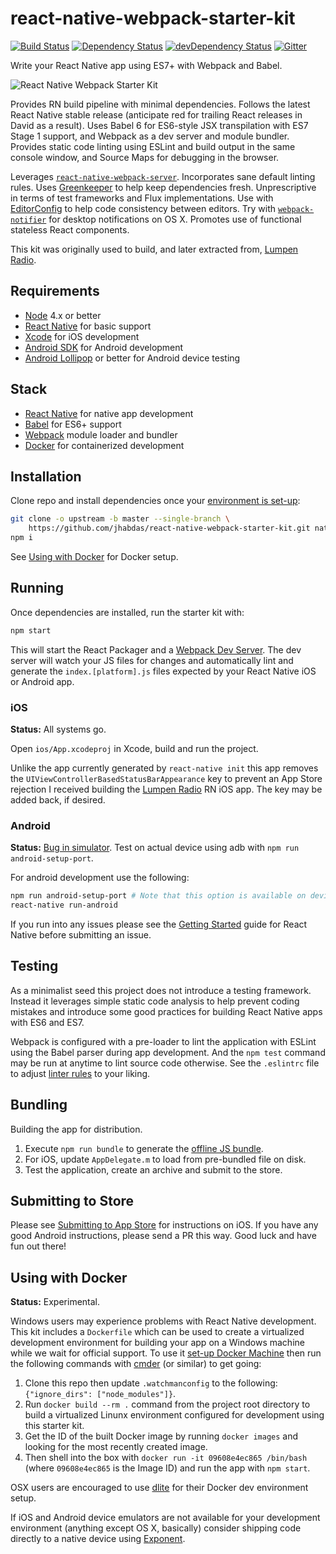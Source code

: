 # react-native-webpack-starter-kit

[![Build Status](https://travis-ci.org/jhabdas/react-native-webpack-starter-kit.svg?branch=master)](https://travis-ci.org/jhabdas/react-native-webpack-starter-kit)
[![Dependency Status](https://david-dm.org/jhabdas/react-native-webpack-starter-kit.svg)](https://david-dm.org/jhabdas/react-native-webpack-starter-kit)
[![devDependency Status](https://david-dm.org/jhabdas/react-native-webpack-starter-kit/dev-status.svg)](https://david-dm.org/jhabdas/react-native-webpack-starter-kit#info=devDependencies)
[![Gitter](https://img.shields.io/gitter/room/nwjs/nw.js.svg)](https://gitter.im/jhabdas/react-native-webpack-starter-kit)

Write your React Native app using ES7+ with Webpack and Babel.

![React Native Webpack Starter Kit](https://dl.dropboxusercontent.com/u/10150480/rn-starter-kit-hero-wordswag.jpg)

Provides RN build pipeline with minimal dependencies. Follows the latest React Native stable release (anticipate red for trailing React releases in David as a result). Uses Babel 6 for ES6-style JSX transpilation with ES7 Stage 1 support, and Webpack as a dev server and module bundler. Provides static code linting using ESLint and build output in the same console window, and Source Maps for debugging in the browser.

Leverages [`react-native-webpack-server`](https://github.com/mjohnston/react-native-webpack-server). Incorporates sane default linting rules. Uses [Greenkeeper](https://github.com/greenkeeperio/greenkeeper) to help keep dependencies fresh. Unprescriptive in terms of test frameworks and Flux implementations. Use with [EditorConfig](http://editorconfig.org/) to help code consistency between editors. Try with [`webpack-notifier`](https://github.com/Turbo87/webpack-notifier) for desktop notifications on OS X. Promotes use of functional stateless React components.

This kit was originally used to build, and later extracted from, [Lumpen Radio].

## Requirements

- [Node](https://nodejs.org) 4.x or better
- [React Native](http://facebook.github.io/react-native/docs/getting-started.html) for basic support
- [Xcode](https://developer.apple.com/xcode/) for iOS development
- [Android SDK](https://developer.android.com/sdk/) for Android development
- [Android Lollipop](https://www.android.com/versions/lollipop-5-0/) or better for Android device testing

## Stack

- [React Native](http://facebook.github.io/react-native/) for native app development
- [Babel](http://babeljs.io/) for ES6+ support
- [Webpack](https://webpack.github.io/) module loader and bundler
- [Docker](https://www.docker.com/) for containerized development

## Installation

Clone repo and install dependencies once your [environment is set-up](https://facebook.github.io/react-native/docs/getting-started.html):

```sh
git clone -o upstream -b master --single-branch \
    https://github.com/jhabdas/react-native-webpack-starter-kit.git native-starter-kit && cd $_
npm i
```

See [Using with Docker](#using-with-docker) for Docker setup.

## Running

Once dependencies are installed, run the starter kit with:

```sh
npm start
```

This will start the React Packager and a [Webpack Dev Server](https://github.com/webpack/webpack-dev-server). The dev server will watch your JS files for changes and automatically lint and generate the `index.[platform].js` files expected by your React Native iOS or Android app.

### iOS

**Status:** All systems go.

Open `ios/App.xcodeproj` in Xcode, build and run the project.

Unlike the app currently generated by `react-native init` this app removes the `UIViewControllerBasedStatusBarAppearance` key to prevent an App Store rejection I received building the [Lumpen Radio] RN iOS app. The key may be added back, if desired.

### Android

**Status:** [Bug in simulator](https://github.com/jhabdas/react-native-webpack-starter-kit/issues/58). Test on actual device using adb with `npm run android-setup-port`.

For android development use the following:

```sh
npm run android-setup-port # Note that this option is available on devices running android 5.0+ (API 21)
react-native run-android
```

If you run into any issues please see the [Getting Started](http://facebook.github.io/react-native/docs/getting-started.html) guide for React Native before submitting an issue.

## Testing

As a minimalist seed this project does not introduce a testing framework. Instead it leverages simple static code analysis to help prevent coding mistakes and introduce some good practices for building React Native apps with ES6 and ES7.

Webpack is configured with a pre-loader to lint the application with ESLint using the Babel parser during app development. And the `npm test` command may be run at anytime to lint source code otherwise. See the `.eslintrc` file to adjust [linter rules](http://eslint.org/docs/rules/) to your liking.

## Bundling

Building the app for distribution.

1. Execute `npm run bundle` to generate the [offline JS bundle](https://facebook.github.io/react-native/docs/running-on-device-ios.html#using-offline-bundle).
1. For iOS, update `AppDelegate.m` to load from pre-bundled file on disk.
1. Test the application, create an archive and submit to the store.

## Submitting to Store

Please see [Submitting to App Store](http://habd.as/reflecting-on-react-native-development/#submitting-to-app-store) for instructions on iOS. If you have any good Android instructions, please send a PR this way. Good luck and have fun out there!

## Using with Docker

**Status:** Experimental.

Windows users may experience problems with React Native development. This kit includes a `Dockerfile` which can be used to create a virtualized development environment for building your app on a Windows machine while we wait for official support. To use it [set-up Docker Machine](https://docs.docker.com/machine/get-started/) then run the following commands with [cmder](http://cmder.net/) (or similar) to get going:

1. Clone this repo then update `.watchmanconfig` to the following: `{"ignore_dirs": ["node_modules"]}`.
1. Run `docker build --rm .` command from the project root directory to build a virtualized Linunx environment configured for development using this starter kit.
1. Get the ID of the built Docker image by running `docker images` and looking for the most recently created image.
1. Then shell into the box with `docker run -it 09608e4ec865 /bin/bash` (where `09608e4ec865` is the Image ID) and run the app with `npm start`.

OSX users are encouraged to use [dlite](https://github.com/nlf/dlite) for their Docker dev environment setup.

If iOS and Android device emulators are not available for your development environment (anything except OS X, basically) consider shipping code directly to a native device using [Exponent](https://exponentjs.com/).

[Lumpen Radio]: https://github.com/jhabdas/lumpen-radio
